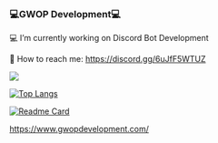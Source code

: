 ### 💻GWOP Development💻

💻 I’m currently working on Discord Bot Development

🧞 How to reach me: https://discord.gg/6uJfF5WTUZ

<img src="https://github-readme-stats.vercel.app/api?username=Linus0&&show_icons=true&title_color=020000&icon_color=bb2acf&text_color=020000dc&bg_color=f7df1e">

[![Top Langs](https://github-readme-stats.vercel.app/api/top-langs/?username=Linus0&layout=compact)](https://github.com/Linus0)

[![Readme Card](https://github-readme-stats.vercel.app/api/pin/?username=Linus0&repo=discord-rpc)](https://github.com/Linus0/discord-rpc)

https://www.gwopdevelopment.com/
